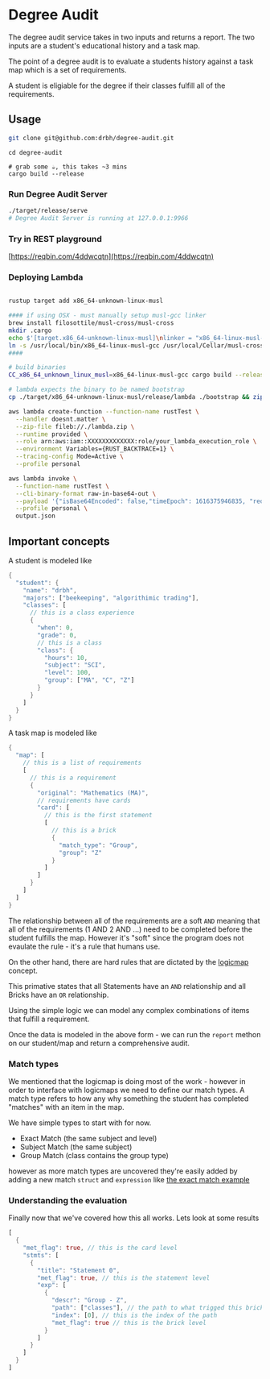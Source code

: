 # Degree Audit

The degree audit service takes in two inputs and returns a report. The two inputs are a student's educational history and a task map.

The point of a degree audit is to evaluate a students history against a task map which is a set of requirements.

A student is eligiable for the degree if their classes fulfill all of the requirements.

## Usage

```bash
git clone git@github.com:drbh/degree-audit.git
```

```
cd degree-audit

# grab some ☕️, this takes ~3 mins
cargo build --release
```

### Run Degree Audit Server

```bash
./target/release/serve
# Degree Audit Server is running at 127.0.0.1:9966
```

### Try in REST playground
[https://reqbin.com/4ddwcqtn](https://reqbin.com/4ddwcqtn)

### Deploying Lambda

```bash

rustup target add x86_64-unknown-linux-musl

#### if using OSX - must manually setup musl-gcc linker
brew install filosottile/musl-cross/musl-cross
mkdir .cargo
echo $'[target.x86_64-unknown-linux-musl]\nlinker = "x86_64-linux-musl-gcc"' > .cargo/config
ln -s /usr/local/bin/x86_64-linux-musl-gcc /usr/local/Cellar/musl-cross
####

# build binaries
CC_x86_64_unknown_linux_musl=x86_64-linux-musl-gcc cargo build --release --target x86_64-unknown-linux-musl

# lambda expects the binary to be named bootstrap
cp ./target/x86_64-unknown-linux-musl/release/lambda ./bootstrap && zip lambda.zip bootstrap && rm bootstrap
```


```bash
aws lambda create-function --function-name rustTest \
  --handler doesnt.matter \
  --zip-file fileb://./lambda.zip \
  --runtime provided \
  --role arn:aws:iam::XXXXXXXXXXXXX:role/your_lambda_execution_role \
  --environment Variables={RUST_BACKTRACE=1} \
  --tracing-config Mode=Active \
  --profile personal
```

```bash
aws lambda invoke \
  --function-name rustTest \
  --cli-binary-format raw-in-base64-out \
  --payload '{"isBase64Encoded": false,"timeEpoch": 1616375946835, "requestContext": {"timeEpoch": 1616375946835, "http": {"method": "POST"}}, "headers": {},"body": "{\"map\": [[{\"original\": \"Mathematics (MA)\", \"card\": [[{\"match_type\": \"Group\", \"group\": \"MA\"}]]}]], \"student\": {\"name\": \"drbh\", \"majors\": [\"art\", \"coffee\"], \"classes\": [{\"when\": 0, \"grade\": 0, \"class\": {\"hours\": 10, \"subject\": \"SCI\", \"level\": 100, \"group\": [\"MA\", \"C\", \"LA\"]}}]}}"}' \
  --profile personal \
  output.json
```


## Important concepts

A student is modeled like

```rust
{
  "student": {
    "name": "drbh",
    "majors": ["beekeeping", "algorithimic trading"],
    "classes": [
      // this is a class experience
      {
        "when": 0,
        "grade": 0,
        // this is a class
        "class": {
          "hours": 10,
          "subject": "SCI",
          "level": 100,
          "group": ["MA", "C", "Z"]
        }
      }
    ]
  }
}
```

A task map is modeled like

```rust
{
  "map": [
    // this is a list of requirements
    [
      // this is a requirement
      {
        "original": "Mathematics (MA)",
        // requirements have cards
        "card": [
          // this is the first statement
          [
            // this is a brick
            {
              "match_type": "Group",
              "group": "Z"
            }
          ]
        ]
      }
    ]
  ]
}
```

The relationship between all of the requirements are a soft `AND` meaning that all of the requirements (1 AND 2 AND ...) need to be completed before the student fulfills the map. However it's "soft" since the program does not evaulate the rule - it's a rule that humans use.

On the other hand, there are hard rules that are dictated by the [logicmap](https://github.com/drbh/logicmap) concept.

This primative states that all Statements have an `AND` relationship and all Bricks have an `OR` relationship.

Using the simple logic we can model any complex combinations of items that fulfill a requirement.

Once the data is modeled in the above form - we can run the `report` methon on our student/map and return a comprehensive audit.

### Match types

We mentioned that the logicmap is doing most of the work - however in order to interface with logicmaps we need to define our match types. A match type refers to how any why something the student has completed "matches" with an item in the map.

We have simple types to start with for now.

- Exact Match (the same subject and level)
- Subject Match (the same subject)
- Group Match (class contains the group type)

however as more match types are uncovered they're easily added by adding a new match `struct` and `expression` like [the exact match example](src/exact.rs)

### Understanding the evaluation

Finally now that we've covered how this all works. Lets look at some results

```rust
[
  {
    "met_flag": true, // this is the card level
    "stmts": [
      {
        "title": "Statement 0",
        "met_flag": true, // this is the statement level
        "exp": [
          {
            "descr": "Group - Z",
            "path": ["classes"], // the path to what trigged this brick
            "index": [0], // this is the index of the path
            "met_flag": true // this is the brick level
          }
        ]
      }
    ]
  }
]
```
